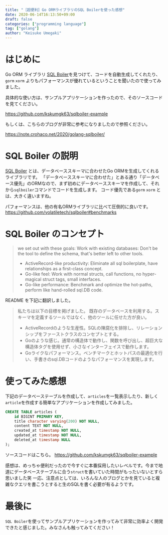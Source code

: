```yaml
---
title: "［超便利］Go ORMライブラリのSQL Boilerを使った感想"
date: 2020-06-14T16:13:50+09:00
draft: false
categories: ["programming language"]
tag: ["golang"]
author: "Keisuke Umegaki"
---
```


# はじめに

Go ORM ライブラリ [SQL Boiler](https://github.com/volatiletech/sqlboiler)を見つけて、コードを自動生成してくれたり、`gorm` `xorm` よりもパフォーマンスが優れているということを聞いたので使ってみました。

具体的な使い方は、サンプルアプリケーションを作ったので、そのソースコードを見てください。

https://github.com/kskumgk63/sqlboiler-example

もしくは、こちらのブログが非常に参考になりましたので参照ください。

https://note.crohaco.net/2020/golang-sqlboiler/

# SQL Boiler の説明

[SQL Boiler](https://github.com/volatiletech/sqlboiler) とは、データベーススキーマに合わせたGo ORMを生成してくれるライブラリです。
「データベーススキーマに合わせた」とある通り「データベース優先」のORMなので、まず初めにデータベーススキーマを作成して、それから`sqlboiler`コマンドでコードを生成します。
コード優先である`gorm` `xorm` とは、大きく違いますね。

パフォーマンスは、他の有名ORMライブラリに比べて圧倒的に良いです。
https://github.com/volatiletech/sqlboiler#benchmarks

# SQL Boiler のコンセプト

> we set out with these goals:
> Work with existing databases: Don't be the tool to define the schema, that's better left to other tools.
> - ActiveRecord-like productivity: Eliminate all sql boilerplate, have relationships as a first-class concept.
> - Go-like feel: Work with normal structs, call functions, no hyper-magical struct tags, small interfaces.
> - Go-like performance: Benchmark and optimize the hot-paths, perform like hand-rolled sql.DB code.

README を下記に翻訳しました。

> 私たちは以下の目標を掲げました。
> 既存のデータベースを利用する。スキーマを定義するツールではなく、他のツールに任せた方が良い。
> - ActiveRecordのような生産性。SQLの陳腐化を排除し、リレーションシップをファーストクラスのコンセプトとする。
> - Goのような感じ。通常の構造体で動作し、関数を呼び出し、超巨大な構造体タグを使用せず、小さなインターフェイスで動作します。
> - Goライクなパフォーマンス。ベンチマークとホットパスの最適化を行い、手書きのsql.DBコードのようなパフォーマンスを実現します。

# 使ってみた感想

下記のデータベーステーブルを作成して、`articles`を一覧表示したり、新しく`article`を作成する簡単なアプリケーションを作成してみました。

```sql
CREATE TABLE articles (
    id BIGINT PRIMARY KEY,
    title character varying(200) NOT NULL,
    content TEXT NOT NULL,
    created_at timestamp NOT NULL,
    updated_at timestamp NOT NULL,
    deleted_at timestamp NULL
);
```

ソースコードはこちら。
https://github.com/kskumgk63/sqlboiler-example

感想は、めっちゃ便利だったので今すぐに本番採用したいレベルです。今まで地道にデータベーステーブルに合う`struct`を書いていた時間がもったいないとすら思いました笑
一応、注意点としては、いろんな人のブログとかを見ていると複雑なクエリを書こうとすると生のSQLを書く必要が有るようです。

# 最後に

`SQL Boiler`を使ってサンプルアプリケーションを作ってみて非常に効率よく開発できたと感じました。みなさんも触ってみてください！
